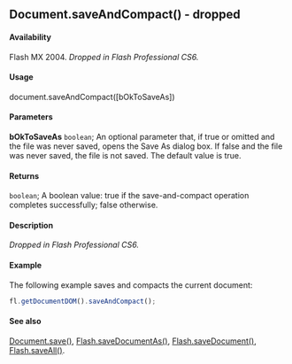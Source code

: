 ## Document.saveAndCompact() - dropped

#### Availability

Flash MX 2004. *Dropped in Flash Professional CS6.*

#### Usage

document.saveAndCompact([bOkToSaveAs])

#### Parameters

**bOkToSaveAs** `boolean`; An optional parameter that, if true or omitted and the file was never saved, opens the Save As dialog box. If false and the file was never saved, the file is not saved. The default value is true.

#### Returns

`boolean`; A boolean value: true if the save-and-compact operation completes successfully; false otherwise.

#### Description

*Dropped in Flash Professional CS6.*

#### Example

The following example saves and compacts the current document:

```javascript
fl.getDocumentDOM().saveAndCompact();
```

#### See also

[Document.save()](../Document_object/Document370.md), [Flash.saveDocumentAs()](../Flash_object/Flash65.md), [Flash.saveDocument()](../Flash_object/Flash64.md), [Flash.saveAll()](../Flash_object/Flash63.md).
